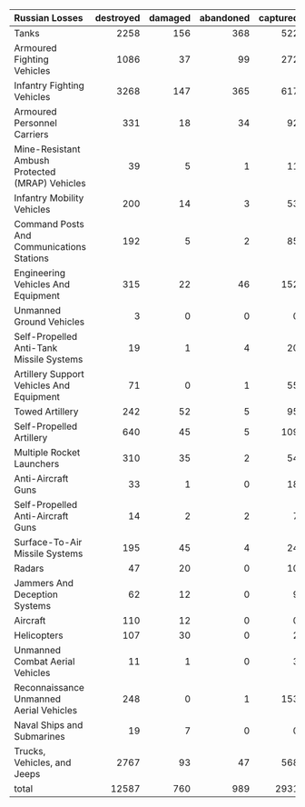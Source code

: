 | Russian Losses                                   |   destroyed |   damaged |   abandoned |   captured |   total |
|:-------------------------------------------------|------------:|----------:|------------:|-----------:|--------:|
| Tanks                                            |        2258 |       156 |         368 |        522 |    3304 |
| Armoured Fighting Vehicles                       |        1086 |        37 |          99 |        272 |    1494 |
| Infantry Fighting Vehicles                       |        3268 |       147 |         365 |        617 |    4397 |
| Armoured Personnel Carriers                      |         331 |        18 |          34 |         92 |     475 |
| Mine-Resistant Ambush Protected  (MRAP) Vehicles |          39 |         5 |           1 |         11 |      56 |
| Infantry Mobility Vehicles                       |         200 |        14 |           3 |         53 |     270 |
| Command Posts And Communications Stations        |         192 |         5 |           2 |         85 |     284 |
| Engineering Vehicles And Equipment               |         315 |        22 |          46 |        152 |     535 |
| Unmanned Ground Vehicles                         |           3 |         0 |           0 |          0 |       3 |
| Self-Propelled Anti-Tank Missile Systems         |          19 |         1 |           4 |         20 |      44 |
| Artillery Support Vehicles And Equipment         |          71 |         0 |           1 |         55 |     127 |
| Towed Artillery                                  |         242 |        52 |           5 |         95 |     394 |
| Self-Propelled Artillery                         |         640 |        45 |           5 |        109 |     799 |
| Multiple Rocket Launchers                        |         310 |        35 |           2 |         54 |     401 |
| Anti-Aircraft Guns                               |          33 |         1 |           0 |         18 |      52 |
| Self-Propelled Anti-Aircraft Guns                |          14 |         2 |           2 |          7 |      25 |
| Surface-To-Air Missile Systems                   |         195 |        45 |           4 |         24 |     268 |
| Radars                                           |          47 |        20 |           0 |         10 |      77 |
| Jammers And Deception Systems                    |          62 |        12 |           0 |          9 |      83 |
| Aircraft                                         |         110 |        12 |           0 |          0 |     122 |
| Helicopters                                      |         107 |        30 |           0 |          2 |     139 |
| Unmanned Combat Aerial Vehicles                  |          11 |         1 |           0 |          3 |      15 |
| Reconnaissance Unmanned Aerial Vehicles          |         248 |         0 |           1 |        153 |     402 |
| Naval Ships and Submarines                       |          19 |         7 |           0 |          0 |      26 |
| Trucks, Vehicles, and Jeeps                      |        2767 |        93 |          47 |        568 |    3475 |
| total                                            |       12587 |       760 |         989 |       2931 |   17267 |